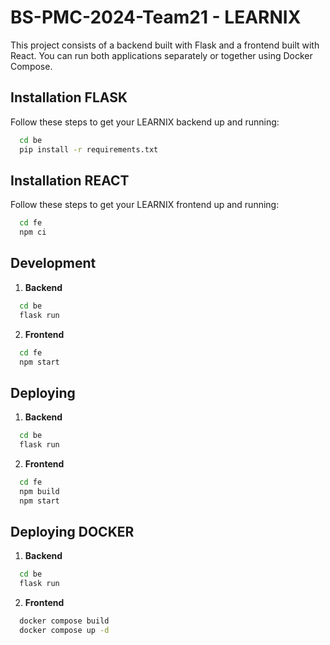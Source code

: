 # BS-PMC-2024-Team21 - LEARNIX

This project consists of a backend built with Flask and a frontend built with React. You can run both applications separately or together using Docker Compose.

## Installation FLASK
Follow these steps to get your LEARNIX backend up and running:

 ```bash
   cd be 
   pip install -r requirements.txt
   ```

## Installation REACT
Follow these steps to get your LEARNIX frontend up and running:

 ```bash
   cd fe
   npm ci
   ```

## Development

1. **Backend**
 ```bash
   cd be
   flask run
   ```
2. **Frontend**
 ```bash
   cd fe
   npm start
   ```

## Deploying
1. **Backend**
 ```bash
   cd be
   flask run
   ```
2. **Frontend**
 ```bash
   cd fe
   npm build
   npm start
   ```

## Deploying DOCKER
1. **Backend**
 ```bash
   cd be
   flask run
   ```
2. **Frontend**
 ```bash
   docker compose build
   docker compose up -d
   ```
